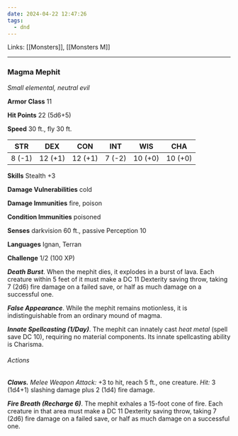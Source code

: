 ```yaml
---
date: 2024-04-22 12:47:26
tags:
  - dnd
---
```

Links: [[Monsters]], [[Monsters M]]

---
### Magma Mephit

*Small elemental, neutral evil*

**Armor Class** 11

**Hit Points** 22 (5d6+5)

**Speed** 30 ft., fly 30 ft.

| STR    | DEX     | CON     | INT    | WIS     | CHA     |
|--------|---------|---------|--------|---------|---------|
| 8 (-1) | 12 (+1) | 12 (+1) | 7 (-2) | 10 (+0) | 10 (+0) |

**Skills** Stealth +3

**Damage Vulnerabilities** cold

**Damage Immunities** fire, poison

**Condition Immunities** poisoned

**Senses** darkvision 60 ft., passive Perception 10

**Languages** Ignan, Terran

**Challenge** 1/2 (100 XP)

***Death Burst***. When the mephit dies, it explodes in a burst of lava. Each creature within 5 feet of it must make a DC 11 Dexterity saving throw, taking 7 (2d6) fire damage on a failed save, or half as much damage on a successful one.

***False Appearance***. While the mephit remains motionless, it is indistinguishable from an ordinary mound of magma.

***Innate Spellcasting (1/Day)***. The mephit can innately cast *heat metal* (spell save DC 10), requiring no material components. Its innate spellcasting ability is Charisma.

###### Actions

***Claws.*** *Melee Weapon Attack:* +3 to hit, reach 5 ft., one creature. *Hit:* 3 (1d4+1) slashing damage plus 2 (1d4) fire damage.

***Fire Breath (Recharge 6)***. The mephit exhales a 15-foot cone of fire. Each creature in that area must make a DC 11 Dexterity saving throw, taking 7 (2d6) fire damage on a failed save, or half as much damage on a successful one.